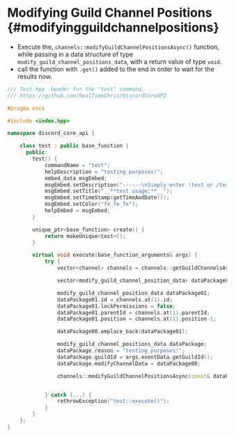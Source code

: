 Modifying Guild Channel Positions {#modifyingguildchannelpositions}
=============
- Execute the, `channels::modifyGuildChannelPositionsAsync()` function, while passing in a data structure of type `modify_guild_channel_positions_data`, with a return value of type `void`.
- call the function with `.get()` added to the end in order to wait for the results now.

```cpp
/// Test.hpp -header for the "test" command.
/// https://github.com/RealTimeChris/DiscordCoreAPI

#pragma once

#include <index.hpp>

namespace discord_core_api {

	class test : public base_function {
	  public:
		test() {
			commandName = "test";
			helpDescription = "testing purposes!";
			embed_data msgEmbed;
			msgEmbed.setDescription("------\nSimply enter !test or /test!\n------");
			msgEmbed.setTitle("__**test usage:**__");
			msgEmbed.setTimeStamp(getTimeAndDate());
			msgEmbed.setColor("fe_fe_fe");
			helpEmbed = msgEmbed;
		}

		unique_ptr<base_function> create() {
			return makeUnique<test>();
		}

		virtual void execute(base_function_arguments& args) {
			try {
				vector<channel> channels = channels::getGuildChannelsAsync(const {.guildId = args.eventData.getGuildId()}).get();

				vector<modify_guild_channel_position_data> dataPackage00;

				modify_guild_channel_position_data dataPackage01;
				dataPackage01.id = channels.at(1).id;
				dataPackage01.lockPermissions = false;
				dataPackage01.parentId = channels.at(1).parentId;
				dataPackage01.position = channels.at(1).position-1;

				dataPackage00.emplace_back(dataPackage01);

				modify_guild_channel_positions_data dataPackage;
				dataPackage.reason = "testing purposes!";
				dataPackage.guildId = args.eventData.getGuildId();
				dataPackage.modifyChannelData = dataPackage00;

				channels::modifyGuildChannelPositionsAsync(const& dataPackage).get();


			} catch (...) {
				rethrowException("test::execute()");
			}
		}
	};
}
```
